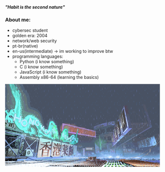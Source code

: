 ***"Habit is the second nature"***

### About me:
- cybersec student 
- golden era: 2004
- network/web security
- pt-br(native)
- en-us(intermediate) -> im working to improve btw
- programming languages:
  - Python (i know something)
  - C (i know something)
  - JavaScript (i know something)
  - Assembly x86-64 (learning the basics)

![yang-stage](sf3-3rd-strike-yang-stage-hongkong.gif)

